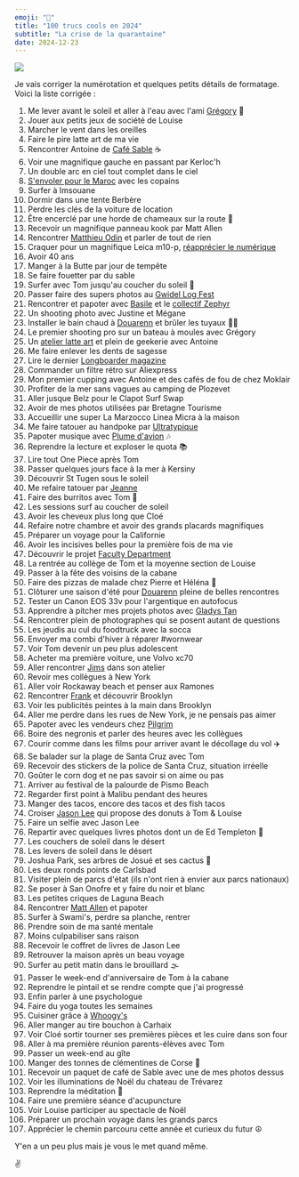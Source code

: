 ```yaml
---
emoji: "💯"
title: "100 trucs cools en 2024"
subtitle: "La crise de la quarantaine"
date: 2024-12-23
---
```


![](cover)

Je vais corriger la numérotation et quelques petits détails de formatage. Voici la liste corrigée :

1. Me lever avant le soleil et aller à l'eau avec l'ami [Grégory](https://gregorymignard.com) 🌊
2. Jouer aux petits jeux de société de Louise
3. Marcher le vent dans les oreilles
4. Faire le pire latte art de ma vie
5. Rencontrer Antoine de [Café Sable](https://www.sable.cafe) ☕
6. Voir une magnifique gauche en passant par Kerloc'h
7. Un double arc en ciel tout complet dans le ciel
8. [S'envoler pour le Maroc](https://yannickschutz.com/maroc-2024/) avec les copains
9. Surfer à Imsouane
10. Dormir dans une tente Berbère
11. Perdre les clés de la voiture de location
12. Être encerclé par une horde de chameaux sur la route 🐪
13. Recevoir un magnifique panneau kook par Matt Allen
14. Rencontrer [Matthieu Odin](https://mathieuodin.com) et parler de tout de rien
15. Craquer pour un magnifique Leica m10-p, [réapprécier le numérique](https://yannickschutz.com/digital-quest/)
16. Avoir 40 ans
17. Manger à la Butte par jour de tempête
18. Se faire fouetter par du sable
19. Surfer avec Tom jusqu'au coucher du soleil 🌅
20. Passer faire des supers photos au [Gwidel Log Fest](https://www.instagram.com/gwidellogfest/)
21. Rencontrer et papoter avec [Basile](https://www.instagram.com/zeuglodon_surfboards/) et le [collectif Zephyr](https://www.instagram.com/collectif.zephyr/)
22. Un shooting photo avec Justine et Mégane
23. Installer le bain chaud à [Douarenn](https://douarenn.fr) et brûler les tuyaux 🛀🏻
24. Le premier shooting pro sur un bateau à moules avec Grégory
25. Un [atelier latte art](https://yannickschutz.com/latte-art/) et plein de geekerie avec Antoine
26. Me faire enlever les dents de sagesse
27. Lire le dernier [Longboarder magazine](https://longboardermagazine.com)
28. Commander un filtre rétro sur Aliexpress
29. Mon premier cupping avec Antoine et des cafés de fou de chez Moklair
30. Profiter de la mer sans vagues au camping de Plozevet
31. Aller jusque Belz pour le Clapot Surf Swap
32. Avoir de mes photos utilisées par Bretagne Tourisme
33. Accueillir une super La Marzocco Linea Micra à la maison
34. Me faire tatouer au handpoke par [Ultratypique](https://www.instagram.com/ultratypique/)
35. Papoter musique avec [Plume d'avion](https://www.instagram.com/plumedavion.surfboards/) 🎶
36. Reprendre la lecture et exploser le quota 📚
37. Lire tout One Piece après Tom
38. Passer quelques jours face à la mer à Kersiny
39. Découvrir St Tugen sous le soleil
40. Me refaire tatouer par [Jeanne](https://www.instagram.com/lapislazuli.tattoo/)
41. Faire des burritos avec Tom 🌯
42. Les sessions surf au coucher de soleil
43. Avoir les cheveux plus long que Cloé
44. Refaire notre chambre et avoir des grands placards magnifiques
45. Préparer un voyage pour la Californie
46. Avoir les incisives belles pour la première fois de ma vie
47. Découvrir le projet [Faculty Department](https://facultydept.com)
48. La rentrée au collège de Tom et la moyenne section de Louise
49. Passer à la fête des voisins de la cabane
50. Faire des pizzas de malade chez Pierre et Héléna 🍕
51. Clôturer une saison d'été pour [Douarenn](https://douarenn.fr) pleine de belles rencontres
52. Tester un Canon EOS 33v pour l'argentique en autofocus
53. Apprendre à pitcher mes projets photos avec [Gladys Tan](https://program.gladys-tan.fr)
54. Rencontrer plein de photographes qui se posent autant de questions
55. Les jeudis au cul du foodtruck avec la socca
56. Envoyer ma combi d'hiver à réparer #wornwear
57. Voir Tom devenir un peu plus adolescent
58. Acheter ma première voiture, une Volvo xc70
59. Aller rencontrer [Jims](https://www.instagram.com/jimssurfboards/) dans son atelier
60. Revoir mes collègues à New York
61. Aller voir Rockaway beach et penser aux Ramones
62. Rencontrer [Frank](https://www.instagram.com/frankfelixf/) et découvrir Brooklyn
63. Voir les publicités peintes à la main dans Brooklyn
64. Aller me perdre dans les rues de New York, je ne pensais pas aimer
65. Papoter avec les vendeurs chez [Pilgrim](https://pilgrimsurfsupply.com)
66. Boire des negronis et parler des heures avec les collègues
67. Courir comme dans les films pour arriver avant le décollage du vol ✈️
68. Se balader sur la plage de Santa Cruz avec Tom
69. Recevoir des stickers de la police de Santa Cruz, situation irréelle
70. Goûter le corn dog et ne pas savoir si on aime ou pas
71. Arriver au festival de la palourde de Pismo Beach
72. Regarder first point à Malibu pendant des heures
73. Manger des tacos, encore des tacos et des fish tacos
74. Croiser [Jason Lee](https://www.instagram.com/jasonlee/) qui propose des donuts à Tom & Louise
75. Faire un selfie avec Jason Lee
76. Repartir avec quelques livres photos dont un de Ed Templeton 📸
77. Les couchers de soleil dans le désert
78. Les levers de soleil dans le désert
79. Joshua Park, ses arbres de Josué et ses cactus 🌵
80. Les deux ronds points de Carlsbad
81. Visiter plein de parcs d'état (ils n'ont rien à envier aux parcs nationaux)
82. Se poser à San Onofre et y faire du noir et blanc
83. Les petites criques de Laguna Beach
84. Rencontrer [Matt Allen](https://matthewallenart.com) et papoter
85. Surfer à Swami's, perdre sa planche, rentrer
86. Prendre soin de ma santé mentale
87. Moins culpabiliser sans raison
88. Recevoir le coffret de livres de Jason Lee
89. Retrouver la maison après un beau voyage
90. Surfer au petit matin dans le brouillard 🌫️
91. Passer le week-end d'anniversaire de Tom à la cabane
92. Reprendre le pintail et se rendre compte que j'ai progressé
93. Enfin parler à une psychologue
94. Faire du yoga toutes les semaines
95. Cuisiner grâce à [Whoogy's](https://www.youtube.com/@Whoogys)
96. Aller manger au tire bouchon à Carhaix
97. Voir Cloé sortir tourner ses premières pièces et les cuire dans son four
98. Aller à ma première réunion parents-élèves avec Tom
99. Passer un week-end au gîte
100. Manger des tonnes de clémentines de Corse 🍊
101. Recevoir un paquet de café de Sable avec une de mes photos dessus
102. Voir les illuminations de Noël du chateau de Trévarez
103. Reprendre la méditation 🧘
104. Faire une première séance d'acupuncture
105. Voir Louise participer au spectacle de Noël
106. Préparer un prochain voyage dans les grands parcs
107. Apprécier le chemin parcouru cette année et curieux du futur ☮︎

Y'en a un peu plus mais je vous le met quand même.

✌
